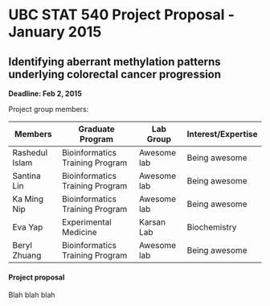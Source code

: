 UBC STAT 540 Project Proposal - January 2015
================================================
Identifying aberrant methylation patterns underlying colorectal cancer progression
----------------
**Deadline: Feb 2, 2015**

Project group members:

Members	| Graduate Program |	Lab Group | Interest/Expertise |
------------- | -------------|------------- |------------- |
Rashedul Islam	|Bioinformatics Training Program| Awesome lab | Being awesome |
Santina Lin  |Bioinformatics Training Program| Awesome lab | Being awesome |
Ka Ming Nip	|Bioinformatics Training Program| Awesome lab | Being awesome |
Eva Yap	|Experimental Medicine|	Karsan Lab | Biochemistry |
Beryl Zhuang	|Bioinformatics Training Program| Awesome lab | Being awesome |

#### Project proposal
Blah blah blah
